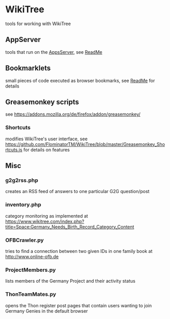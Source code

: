 # WikiTree
tools for working with WikiTree

## AppServer
tools that run on the [AppsServer](https://www.wikitree.com/wiki/Help:WikiTree_Apps_Server), see [ReadMe](AppsServer/Readme.MD)

## Bookmarklets
small pieces of code executed as browser bookmarks, see [ReadMe](Bookmarklets/Readme.MD) for details

## Greasemonkey scripts
see https://addons.mozilla.org/de/firefox/addon/greasemonkey/
### Shortcuts
modifies WikiTree's user interface, see https://github.com/FlominatorTM/WikiTree/blob/master/Greasemonkey_Shortcuts.js for details on features

## Misc
### g2g2rss.php
creates an RSS feed of answers to one particular G2G question/post
### inventory.php
category monitoring as implemented at https://www.wikitree.com/index.php?title=Space:Germany_Needs_Birth_Record_Category_Content
### OFBCrawler.py
tries to find a connection between two given IDs in one family book at http://www.online-ofb.de
### ProjectMembers.py
lists members of the Germany Project and their activity status

### ThonTeamMates.py
opens the Thon register post pages that contain users wanting to join Germany Genies in the default browser
